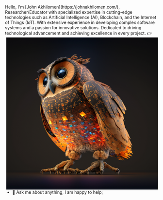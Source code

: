 <br />
Hello, I'm [John Akhilomen](https://johnakhilomen.com/), Researcher/Educator with specialized expertise in cutting-edge technologies such as Artificial Intelligence (AI), Blockchain, and the Internet of Things (IoT). With extensive experience in developing complex software systems and a passion for innovative solutions. Dedicated to driving technological advancement and achieving excellence in every project.  👉 

  <img align="right" alt="GIF" src="https://github.com/johnakhilomen/johnakhilomen/blob/main/3.png" width="500" height="500" />
  
- 💬 Ask me about anything, I am happy to help;

